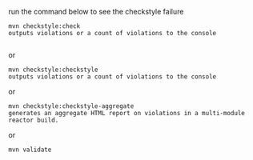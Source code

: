 run the command below to see the checkstyle failure

```
mvn checkstyle:check
outputs violations or a count of violations to the console
 
```

or

```
mvn checkstyle:checkstyle
outputs violations or a count of violations to the console
```

or

```
mvn checkstyle:checkstyle-aggregate
generates an aggregate HTML report on violations in a multi-module reactor build.
```

or

```
mvn validate
```

